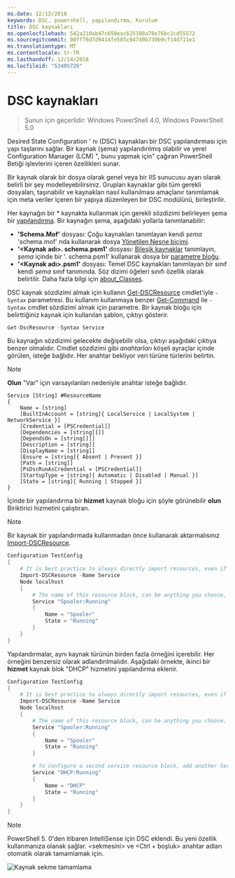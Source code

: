 ```yaml
---
ms.date: 12/12/2018
keywords: DSC, powershell, yapılandırma, Kurulum
title: DSC kaynakları
ms.openlocfilehash: 542a210ab47c650eac625108a78e76bc2cd55572
ms.sourcegitcommit: 00ff76d7d9414fe585c04740b739b9cf14d711e1
ms.translationtype: MT
ms.contentlocale: tr-TR
ms.lasthandoff: 12/14/2018
ms.locfileid: "53405726"
---
```

# <a name="dsc-resources"></a>DSC kaynakları

>Şunun için geçerlidir: Windows PowerShell 4.0, Windows PowerShell 5.0

Desired State Configuration ' nı (DSC) kaynakları bir DSC yapılandırması için yapı taşlarını sağlar. Bir kaynak (şema) yapılandırılmış olabilir ve yerel Configuration Manager (LCM) ", bunu yapmak için" çağıran PowerShell Betiği işlevlerini içeren özellikleri sunar.

Bir kaynak olarak bir dosya olarak genel veya bir IIS sunucusu ayarı olarak belirli bir şey modelleyebilirsiniz.  Grupları kaynaklar gibi tüm gerekli dosyaları, taşınabilir ve kaynakları nasıl kullanılması amaçlanır tanımlamak için meta veriler içeren bir yapıya düzenleyen bir DSC modülünü, birleştirilir.

Her kaynağın bir * kaynakta kullanmak için gerekli sözdizimi belirleyen şema bir [yapılandırma](../configurations/configurations.md). Bir kaynağın şema, aşağıdaki yollarla tanımlanabilir:

- **'Schema.Mof'** dosyası: Çoğu kaynakları tanımlayan kendi *şema* 'schema.mof' nda kullanarak dosya [Yönetilen Nesne biçimi](/windows/desktop/wmisdk/managed-object-format--mof-).
- **'\<Kaynak adı\>. schema.psm1'** dosyası: [Bileşik kaynaklar](../configurations/compositeConfigs.md) tanımlayın, *şema* içinde bir '<ResourceName>. schema.psm1' kullanarak dosya bir [parametre bloğu](/powershell/module/microsoft.powershell.core/about/about_functions?view=powershell-6#functions-with-parameters).
- **'\<Kaynak adı\>.psm1'** dosyası: Temel DSC kaynakları tanımlayan bir sınıf kendi *şema* sınıf tanımında. Söz dizimi öğeleri sınıfı özellik olarak belirtilir. Daha fazla bilgi için [about_Classes](/powershell/module/psdesiredstateconfiguration/about/about_classes_and_dsc).

DSC kaynak sözdizimi almak için kullanın [Get-DSCResource](/powershell/module/PSDesiredStateConfiguration/Get-DscResource) cmdlet'iyle `-Syntax` parametresi. Bu kullanım kullanmaya benzer [Get-Command](/powershell/module/microsoft.powershell.core/get-command) ile `-Syntax` cmdlet sözdizimi almak için parametre. Bir kaynak bloğu için belirttiğiniz kaynak için kullanılan şablon, çıktıyı gösterir.

```powershell
Get-DscResource -Syntax Service
```

Bu kaynağın sözdizimi gelecekte değişebilir olsa, çıktıyı aşağıdaki çıktıya benzer olmalıdır. Cmdlet sözdizimi gibi *anahtarları* köşeli ayraçlar içinde görülen, isteğe bağlıdır. Her anahtar bekliyor veri türüne türlerini belirtin.

> [!NOTE]
> **Olun** "Var" için varsayılanları nedeniyle anahtar isteğe bağlıdır.

```output
Service [String] #ResourceName
{
    Name = [string]
    [BuiltInAccount = [string]{ LocalService | LocalSystem | NetworkService }]
    [Credential = [PSCredential]]
    [Dependencies = [string[]]]
    [DependsOn = [string[]]]
    [Description = [string]]
    [DisplayName = [string]]
    [Ensure = [string]{ Absent | Present }]
    [Path = [string]]
    [PsDscRunAsCredential = [PSCredential]]
    [StartupType = [string]{ Automatic | Disabled | Manual }]
    [State = [string]{ Running | Stopped }]
}
```

İçinde bir yapılandırma bir **hizmet** kaynak bloğu için şöyle görünebilir **olun** Biriktirici hizmetini çalıştıran.

> [!NOTE]
> Bir kaynak bir yapılandırmada kullanmadan önce kullanarak aktarmalısınız [Import-DSCResource](../configurations/import-dscresource.md).

```powershell
Configuration TestConfig
{
    # It is best practice to always directly import resources, even if the resource is a built-in resource.
    Import-DSCResource -Name Service
    Node localhost
    {
        # The name of this resource block, can be anything you choose, as long as it is of type [String] as indicated by the schema.
        Service "Spooler:Running"
        {
            Name = "Spooler"
            State = "Running"
        }
    }
}
```

Yapılandırmalar, aynı kaynak türünün birden fazla örneğini içerebilir. Her örneğini benzersiz olarak adlandırılmalıdır. Aşağıdaki örnekte, ikinci bir **hizmet** kaynak blok "DHCP" hizmetini yapılandırma eklenir.

```powershell
Configuration TestConfig
{
    # It is best practice to always directly import resources, even if the resource is a built-in resource.
    Import-DSCResource -Name Service
    Node localhost
    {
        # The name of this resource block, can be anything you choose, as long as it is of type [String] as indicated by the schema.
        Service "Spooler:Running"
        {
            Name = "Spooler"
            State = "Running"
        }

        # To configure a second service resource block, add another Service resource block and use a unique name.
        Service "DHCP:Running"
        {
            Name = "DHCP"
            State = "Running"
        }
    }
}
```

> [!NOTE]
> PowerShell 5. 0'den itibaren IntelliSense için DSC eklendi. Bu yeni özellik kullanmanıza olanak sağlar. \<sekmesini\> ve \<Ctrl + boşluk\> anahtar adları otomatik olarak tamamlamak için.

![Kaynak sekme tamamlama](/media/resource-tabcompletion.png)
